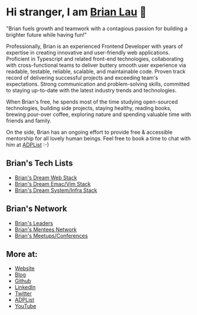 # Hi stranger, I am [Brian Lau](https://brian-lau.ca/about) 👋

<!--
**wtLau/wtlau** is a ✨ _special_ ✨ repository because its `README.md` (this file) appears on your GitHub profile.

Here are some ideas to get you started:

- 🔭 I’m currently working on ...
- 🌱 I’m currently learning ...
- 👯 I’m looking to collaborate on ...
- 🤔 I’m looking for help with ...
- 💬 Ask me about ...
- 📫 How to reach me: ...
- 😄 Pronouns: ...
- ⚡ Fun fact: ...
-->

"Brian fuels growth and teamwork with a contagious passion for building a brighter future while having fun!"

Professionally, Brian is an experienced Frontend Developer with years of expertise in creating innovative and user-friendly web applications. Proficient in Typescript and related front-end technologies, collaborating with cross-functional teams to deliver buttery smooth user experience via readable, testable, reliable, scalable, and maintainable code. Proven track record of delivering successful projects and exceeding team's expectations. Strong communication and problem-solving skills, committed to staying up-to-date with the latest industry trends and technologies.

When Brian's free, he spends most of the time studying open-sourced technologies, building side projects, staying healthy, reading books, brewing pour-over coffee, exploring nature and spending valuable time with friends and family.

On the side, Brian has an ongoing effort to provide free & accessible mentorship for all lovely human beings. Feel free to book a time to chat with him at [ADPList](https://adplist.org/mentors/brian-lau) :-)

## Brian's Tech Lists

- [Brian's Dream Web Stack](https://github.com/stars/wtLau/lists/brian-s-dream-web-stack)
- [Brian's Dream Emac/Vim Stack](https://github.com/stars/wtLau/lists/brian-s-dream-emac-vim-stack)
- [Brian's Dream System/Infra Stack](https://github.com/stars/wtLau/lists/brian-s-dream-system-infra-stack)

## Brian's Network

- [Brian's Leaders](https://github.com/stars/wtLau/lists/brian-s-leaders)
- [Brian's Mentees Network](https://github.com/stars/wtLau/lists/brian-s-mentees-network)
- [Brian's Meetups/Conferences](https://github.com/stars/wtLau/lists/brian-s-meetups-conferences)

## More at:

- [Website](https://www.brian-lau.ca)
- [Blog](https://www.brian-lau.ca/blog)
- [Github](https://www.github.com/wtlau)
- [LinkedIn](https://www.linkedin.com/in/brian-lau/)
- [Twitter](https://twitter.com/brian_wtLau)
- [ADPList](https://adplist.org/mentors/brian-lau)
- [YouTube](https://www.youtube.com/@brian-lau)     
